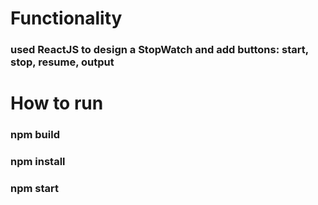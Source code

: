 # Functionality
### used ReactJS to design a StopWatch and add buttons: start, stop, resume, output

# How to run
### npm build
### npm install
### npm start


